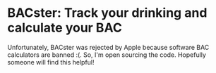 # BACster: Track your drinking and calculate your BAC

Unfortunately, BACster was rejected by Apple because software BAC calculators are banned :(. So, I'm open sourcing the code. Hopefully someone will find this helpful! 

